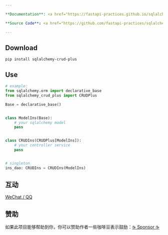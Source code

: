 ```yaml
---

**Documentation**: <a href="https://fastapi-practices.github.io/sqlalchemy-crud-plus" target="_blank">https://fastapi-practices.github.io/sqlalchemy-crud-plus</a>

**Source Code**: <a href="https://github.com/fastapi-practices/sqlalchemy-crud-plus" target="_blank">https://github.com/fastapi-practices/sqlalchemy-crud-plus</a>

---
```


## Download

```shell
pip install sqlalchemy-crud-plus
```

## Use

```python
# example:
from sqlalchemy.orm import declarative_base
from sqlalchemy_crud_plus import CRUDPlus

Base = declarative_base()


class ModelIns(Base):
    # your sqlalchemy model
    pass


class CRUDIns(CRUDPlus[ModelIns]):
    # your controller service
    pass


# singleton
ins_dao: CRUDIns = CRUDIns(ModelIns)
```

## 互动

[WeChat / QQ](https://github.com/wu-clan)

## 赞助

如果此项目能够帮助到你，你可以赞助作者一些咖啡豆表示鼓励：[:coffee: Sponsor :coffee:](https://wu-clan.github.io/sponsor/)
